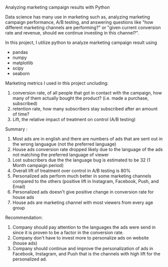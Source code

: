 Analyzing marketing campaign results with Python

Data science has many use in marketing such as, analyzing marketing campaign performance, A/B testing, and answering questions like "how different marketing channels are performing?" or "given current conversion rate and revenue, should we continue investing in this channel?".

In this project, I utilize python to analyze marketing campaign result using 
- pandas
- numpy
- matplotlib
- scipy
- seaborn


Marketing metrics I used in this project uncluding:
1. conversion rate, of all people that got in contact with the campaign, how many of them actually bought the product? (i.e. made a purchase, subscribed)
2. retention rate, how many subscribers stay subscribed after an amount of time?
3. Lift, the relative impact of treatment on control (A/B testing)

Summary :

1. Most ads are in english and there are numbers of ads that are sent out in the wrong languague (not the preferred language)
2. House ads conversion rate dropped likely due to the language of the ads not matching the preferred language of viewer
3. Lost subscribers due the the language bug is estimated to be 32 (1 Month campaign period)
4. Overall lift of treatment over control in A/B testing is 80%
5. Personalized ads perform much better in some marketing channels compared to the others (positive lift in Instagram, Facebook, Push, and Email)
6. Personalized ads doesn't give positive change in conversion rate for house ads
7. House ads are marketing channel with most viewers from every age group

Recommendation:

1. Company should pay attention to the languages the ads were send in since it is proven to be a factor in the conversion rate.
2. Company don't have to invest more to personalize ads on website (house ads) 
3. Company should continue and improve the personalization of ads in Facebook, Instagram, and Push that is the channels with high lift for the personalized ad.
